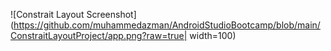 ![Constrait Layout Screenshot](https://github.com/muhammedazman/AndroidStudioBootcamp/blob/main/ConstraitLayoutProject/app.png?raw=true| width=100)
